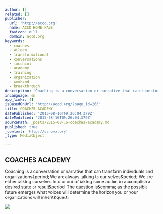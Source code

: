 ```yaml
---
author: []
related: []
publisher:
  url: 'http://accd.org'
  name: ACCD HOME PAGE
  favicon: null
  domain: accd.org
keywords:
  - coaches
  - aileen
  - transformational
  - conversations
  - tocchini
  - academy
  - training
  - organization
  - weekend
  - breakthrough
description: 'Coaching is a conversation or narrative that can transform individuals and organizations. We are always talking to our selves. We are either talking ourselves into or out of taking some action to accomplish a desired state or result. The question is, as the possible future emerges what voices will determine the horizon you or your organizations will inherit?'
inLanguage: en
app_links: []
isBasedOnUrl: 'http://accd.org/?page_id=266'
title: COACHES ACADEMY
datePublished: '2015-08-16T09:26:04.379Z'
dateModified: '2015-08-16T09:26:04.379Z'
sourcePath: _posts/2015-08-16-coaches-academy.md
published: true
_context: 'http://schema.org'
_type: MediaObject

---
```

<article style=""><h1>COACHES ACADEMY</h1><p>Coaching is a conversation or narrative that can transform individuals and organizations&amp;period; We are always talking to our selves&amp;period; We are either talking ourselves into or out of taking some action to accomplish a desired state or result&amp;period; The question is&amp;comma; as the possible future emerges what voices will determine the horizon you or your organizations will inherit&amp;quest;</p><img src="http://accd.org/wp-content/uploads/2012/01/tca.jpg" /></article>